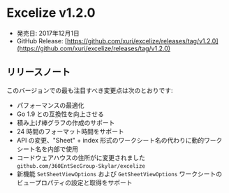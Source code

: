 # Excelize v1.2.0

* 発売日: 2017年12月1日
* GitHub Release: [https://github.com/xuri/excelize/releases/tag/v1.2.0](https://github.com/xuri/excelize/releases/tag/v1.2.0)

## リリースノート

このバージョンでの最も注目すべき変更点は次のとおりです:

* パフォーマンスの最適化
* Go 1.9 との互換性を向上させる
* 積み上げ棒グラフの作成のサポート
* 24 時間のフォーマット時間をサポート
* API の変更、"Sheet" + index 形式のワークシート名の代わりに動的ワークシート名を内部で使用
* コードウェアハウスの住所がに変更されました `github.com/360EntSecGroup-Skylar/excelize`
* 新機能 `SetSheetViewOptions` および `GetSheetViewOptions` ワークシートのビュープロパティの設定と取得をサポート
